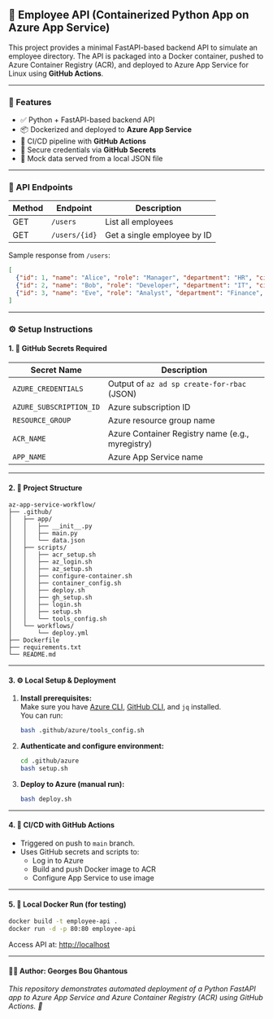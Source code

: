 ## 🐍 Employee API (Containerized Python App on Azure App Service)

This project provides a minimal FastAPI-based backend API to simulate an employee directory. The API is packaged into a Docker container, pushed to Azure Container Registry (ACR), and deployed to Azure App Service for Linux using **GitHub Actions**.

---

### 📌 Features

- ✅ Python + FastAPI-based backend API
- 📦 Dockerized and deployed to **Azure App Service**
- 🔁 CI/CD pipeline with **GitHub Actions**
- 🔐 Secure credentials via **GitHub Secrets**
- 🧪 Mock data served from a local JSON file

---

### 🧪 API Endpoints

| Method | Endpoint         | Description                 |
|--------|------------------|-----------------------------|
| GET    | `/users`         | List all employees          |
| GET    | `/users/{id}`    | Get a single employee by ID |

Sample response from `/users`:
```json
[
  {"id": 1, "name": "Alice", "role": "Manager", "department": "HR", "city": "Sydney"},
  {"id": 2, "name": "Bob", "role": "Developer", "department": "IT", "city": "Melbourne"},
  {"id": 3, "name": "Eve", "role": "Analyst", "department": "Finance", "city": "Brisbane"}
]
```

---

### ⚙️ Setup Instructions

#### 1. 🔐 GitHub Secrets Required

| Secret Name             | Description                                      |
|-------------------------|--------------------------------------------------|
| `AZURE_CREDENTIALS`     | Output of `az ad sp create-for-rbac` (JSON)     |
| `AZURE_SUBSCRIPTION_ID` | Azure subscription ID                           |
| `RESOURCE_GROUP`        | Azure resource group name                       |
| `ACR_NAME`              | Azure Container Registry name (e.g., myregistry)|
| `APP_NAME`              | Azure App Service name                          |

---

#### 2. 📁 Project Structure

```
az-app-service-workflow/
├── .github/
│   ├── app/
│   │   ├── __init__.py
│   │   ├── main.py
│   │   └── data.json
│   ├── scripts/
│   │   ├── acr_setup.sh
│   │   ├── az_login.sh
│   │   ├── az_setup.sh
│   │   ├── configure-container.sh
│   │   ├── container_config.sh
│   │   ├── deploy.sh
│   │   ├── gh_setup.sh
│   │   ├── login.sh
│   │   ├── setup.sh
│   │   └── tools_config.sh
│   └── workflows/
│       └── deploy.yml
├── Dockerfile
├── requirements.txt
└── README.md
```

---

#### 3. ⚙️ Local Setup & Deployment

1. **Install prerequisites:**  
   Make sure you have [Azure CLI](https://docs.microsoft.com/en-us/cli/azure/install-azure-cli), [GitHub CLI](https://cli.github.com/), and `jq` installed.  
   You can run:
   ```bash
   bash .github/azure/tools_config.sh
   ```

2. **Authenticate and configure environment:**  
   ```bash
   cd .github/azure
   bash setup.sh
   ```

3. **Deploy to Azure (manual run):**  
   ```bash
   bash deploy.sh
   ```

---

#### 4. 🚀 CI/CD with GitHub Actions

- Triggered on push to `main` branch.
- Uses GitHub secrets and scripts to:
  - Log in to Azure
  - Build and push Docker image to ACR
  - Configure App Service to use image

---

#### 5. 🐳 Local Docker Run (for testing)

```bash
docker build -t employee-api .
docker run -d -p 80:80 employee-api
```

Access API at: [http://localhost](http://localhost)

---

#### 👨‍💻 Author: Georges Bou Ghantous
*This repository demonstrates automated deployment of a Python FastAPI app to Azure App Service and Azure Container Registry (ACR) using GitHub Actions. 💙*
